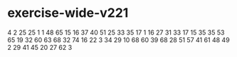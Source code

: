 # exercise-wide-v221
4
2
25
25
1
1
48
65
15
16
37
40
51
25
33
35
17
1
16
27
31
33
17
15
35
35
53
65
19
32
60
63
68
32
74
16
22
3
34
29
10
68
60
39
68
28
51
57
41
61
48
49
2
29
41
45
20
27
62
3
